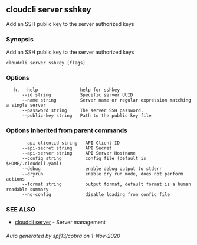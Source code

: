 ## cloudcli server sshkey

Add an SSH public key to the server authorized keys

### Synopsis

Add an SSH public key to the server authorized keys

```
cloudcli server sshkey [flags]
```

### Options

```
  -h, --help                help for sshkey
      --id string           Specific server UUID
      --name string         Server name or regular expression matching a single server
      --password string     The server SSH password.
      --public-key string   Path to the public key file
```

### Options inherited from parent commands

```
      --api-clientid string   API Client ID
      --api-secret string     API Secret
      --api-server string     API Server Hostname
      --config string         config file (default is $HOME/.cloudcli.yaml)
      --debug                 enable debug output to stderr
      --dryrun                enable dry run mode, does not perform actions
      --format string         output format, default format is a human readable summary
      --no-config             disable loading from config file
```

### SEE ALSO

* [cloudcli server](cloudcli_server.md)	 - Server management

###### Auto generated by spf13/cobra on 1-Nov-2020
